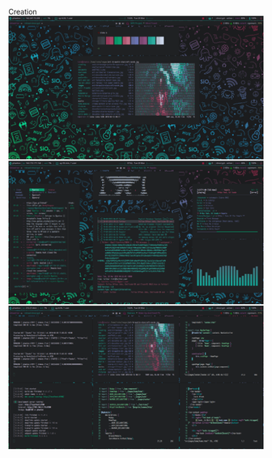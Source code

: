 Creation
![](https://github.com/szorfein/unix-portfolio/blob/master/creation/ranger.png)
![](https://github.com/szorfein/unix-portfolio/blob/master/creation/full.png)
![](https://github.com/szorfein/unix-portfolio/blob/master/creation/tiling.png)
